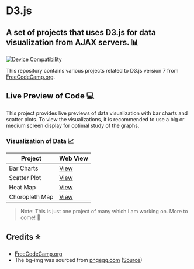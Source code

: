 # D3.js
## A set of projects that uses D3.js for data visualization from AJAX servers. :bar_chart:

[![Device Compatibility](https://img.shields.io/badge/Device%20Compatibility-Big%2FMedium%20Screen-blue)]()

This repository contains various projects related to D3.js version 7 from [FreeCodeCamp.org](https://www.freecodecamp.org/learn/data-visualization/).

## Live Preview of Code :computer:

This project provides live previews of data visualization with bar charts and scatter plots. To view the visualizations, it is recommended to use a big or medium screen display for optimal study of the graphs.

### Visualization of Data :chart_with_upwards_trend:

| Project       | Web View                                                     |
|---------------|--------------------------------------------------------------|
| Bar Charts    | [View](https://codepen.io/saurav-png/full/NWEKZxX)           |
| Scatter Plot  | [View](https://codepen.io/saurav-png/full/abQzzdd)           |
| Heat Map      | [View](https://codepen.io/saurav-png/full/rNQVYOJ)           |
| Choropleth Map| [View](https://codepen.io/saurav-png/full/KKrpGLg)           |

> Note: This is just one project of many which I am working on. More to come! :rocket:

## Credits :star:

* [FreeCodeCamp.org](https://www.freecodecamp.org/)
* The bg-img was sourced from [pngegg.com](https://www.pngegg.com) ([Source](https://www.pngegg.com/en/png-smixe/download))